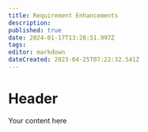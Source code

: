 ```yaml
---
title: Requirement Enhancements
description: 
published: true
date: 2024-01-17T13:28:51.997Z
tags: 
editor: markdown
dateCreated: 2023-04-25T07:22:32.541Z
---
```


# Header
Your content here